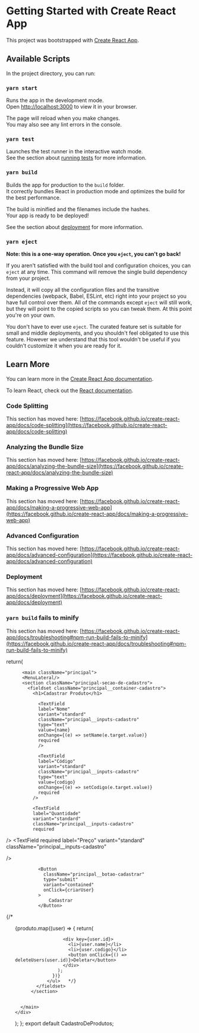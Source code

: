 # Getting Started with Create React App

This project was bootstrapped with [Create React App](https://github.com/facebook/create-react-app).

## Available Scripts

In the project directory, you can run:

### `yarn start`

Runs the app in the development mode.\
Open [http://localhost:3000](http://localhost:3000) to view it in your browser.

The page will reload when you make changes.\
You may also see any lint errors in the console.

### `yarn test`

Launches the test runner in the interactive watch mode.\
See the section about [running tests](https://facebook.github.io/create-react-app/docs/running-tests) for more information.

### `yarn build`

Builds the app for production to the `build` folder.\
It correctly bundles React in production mode and optimizes the build for the best performance.

The build is minified and the filenames include the hashes.\
Your app is ready to be deployed!

See the section about [deployment](https://facebook.github.io/create-react-app/docs/deployment) for more information.

### `yarn eject`

**Note: this is a one-way operation. Once you `eject`, you can't go back!**

If you aren't satisfied with the build tool and configuration choices, you can `eject` at any time. This command will remove the single build dependency from your project.

Instead, it will copy all the configuration files and the transitive dependencies (webpack, Babel, ESLint, etc) right into your project so you have full control over them. All of the commands except `eject` will still work, but they will point to the copied scripts so you can tweak them. At this point you're on your own.

You don't have to ever use `eject`. The curated feature set is suitable for small and middle deployments, and you shouldn't feel obligated to use this feature. However we understand that this tool wouldn't be useful if you couldn't customize it when you are ready for it.

## Learn More

You can learn more in the [Create React App documentation](https://facebook.github.io/create-react-app/docs/getting-started).

To learn React, check out the [React documentation](https://reactjs.org/).

### Code Splitting

This section has moved here: [https://facebook.github.io/create-react-app/docs/code-splitting](https://facebook.github.io/create-react-app/docs/code-splitting)

### Analyzing the Bundle Size

This section has moved here: [https://facebook.github.io/create-react-app/docs/analyzing-the-bundle-size](https://facebook.github.io/create-react-app/docs/analyzing-the-bundle-size)

### Making a Progressive Web App

This section has moved here: [https://facebook.github.io/create-react-app/docs/making-a-progressive-web-app](https://facebook.github.io/create-react-app/docs/making-a-progressive-web-app)

### Advanced Configuration

This section has moved here: [https://facebook.github.io/create-react-app/docs/advanced-configuration](https://facebook.github.io/create-react-app/docs/advanced-configuration)

### Deployment

This section has moved here: [https://facebook.github.io/create-react-app/docs/deployment](https://facebook.github.io/create-react-app/docs/deployment)

### `yarn build` fails to minify

This section has moved here: [https://facebook.github.io/create-react-app/docs/troubleshooting#npm-run-build-fails-to-minify](https://facebook.github.io/create-react-app/docs/troubleshooting#npm-run-build-fails-to-minify)











  return(
    <div> 
          <Cabecalho/>
          
          <main className="principal">
          <MenuLateral/>
          <section className="principal-secao-de-cadastro">
            <fieldset className="principal__container-cadastro">
              <h1>Cadastrar Produto</h1>

                <TextField 
                label="Nome" 
                variant="standard"
                className="principal__inputs-cadastro"
                type="text" 
                value={name} 
                onChange={(e) => setName(e.target.value)} 
                required
                />

                <TextField 
                label="Código" 
                variant="standard"
                className="principal__inputs-cadastro"
                type="text" 
                value={codigo} 
                onChange={(e) => setCodigo(e.target.value)}
                required
              />
              
              <TextField 
              label="Quantidade" 
              variant="standard"               
              className="principal__inputs-cadastro"
              required
  />
              <TextField 
              required
              label="Preço" 
              variant="standard" 
              className="principal__inputs-cadastro"
              
  />


                <Button             
                  className="principal__botao-cadastrar"
                  type="submit"
                  variant="contained" 
                  onClick={criarUser}
                >
                    Cadastrar
                </Button>
{/* 
                <ul>
                  {produto.map((user) => {
                    return(
                      
                      <div key={user.id}>
                        <li>{user.name}</li>
                        <li>{user.codigo}</li>
                        <button onClick={() => deleteUsers(user.id)}>Deletar</button>
                      </div>
                    );
                  })}
                </ul>   */}
            </fieldset>
          </section>
          
         
      </main>
    </div>
  );
};
 export default CadastroDeProdutos;
